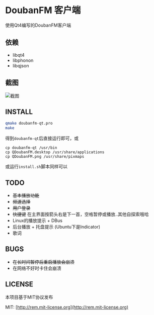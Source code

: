 # DoubanFM 客户端
使用Qt4编写的DoubanFM客户端

## 依赖
* libqt4
* libphonon
* libqjson

## 截图

![截图](https://gitcafe.com/zonyitoo/doubanfm-qt/raw/master/screenshot.png)

## INSTALL

```bash
qmake doubanfm-qt.pro
make
```

得到`doubanfm-qt`后直接运行即可，或

```
cp doubanfm-qt /usr/bin
cp QDoubanFM.desktop /usr/share/applications
cp QDoubanFM.png /usr/share/pixmaps
```

或运行`install.sh`脚本同样可以

## TODO
* <del>基本播放功能</del>
* <del>频道选择</del>
* <del>用户登录</del>
* <del>快捷键</del> 在主界面按箭头右是下一首，空格暂停或播放..其他自探索哦哈
* Linux的播放提示 + DBus
* 后台播放 + 托盘提示 (Ubuntu下是Indicator)
* 歌词

## BUGS
* <del>在长时间暂停后重启播放会崩溃</del>
* 在网络不好时卡住会崩溃

## LICENSE
本项目基于MIT协议发布

MIT: [http://rem.mit-license.org](http://rem.mit-license.org)
